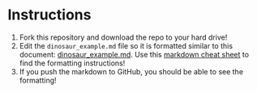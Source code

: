 # Instructions

1. Fork this repository and download the repo to your hard drive!
2. Edit the `dinosaur_example.md` file so it is formatted similar to this document: [dinosaur_example.md](https://fau-paleo.github.io/apw_2022/data/1_toolset/dinosaur_example.html). Use this [markdown cheat sheet](https://www.markdownguide.org/cheat-sheet/) to find the formatting instructions!
3. If you push the markdown to GitHub, you should be able to see the formatting!

 
